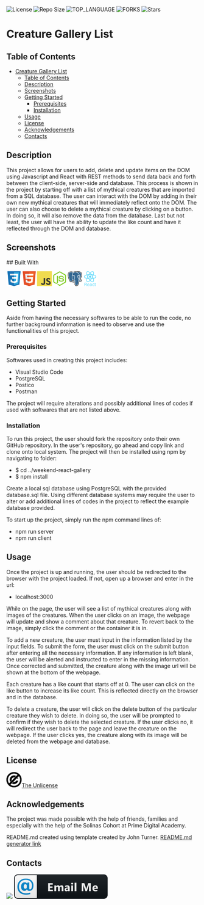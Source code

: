 ![License](https://img.shields.io/github/license/chaochingvang/weekend-react-gallery.svg?style=for-the-badge) ![Repo Size](https://img.shields.io/github/languages/code-size/chaochingvang/weekend-react-gallery.svg?style=for-the-badge) ![TOP_LANGUAGE](https://img.shields.io/github/languages/top/chaochingvang/weekend-react-gallery.svg?style=for-the-badge) ![FORKS](https://img.shields.io/github/forks/chaochingvang/weekend-react-gallery.svg?style=for-the-badge&social) ![Stars](https://img.shields.io/github/stars/chaochingvang/weekend-react-gallery.svg?style=for-the-badge)
    
# Creature Gallery List

## Table of Contents

- [Creature Gallery List](#creature-gallery-list)
  - [Table of Contents](#table-of-contents)
  - [Description](#description)
  - [Screenshots](#screenshots)
  - [Getting Started](#getting-started)
    - [Prerequisites](#prerequisites)
    - [Installation](#installation)
  - [Usage](#usage)
  - [License](#license)
  - [Acknowledgements](#acknowledgements)
  - [Contacts](#contacts)

## Description

This project allows for users to add, delete and update items on the DOM using Javascript and React with REST methods to send data back and forth between the client-side, server-side and database. This process is shown in the project by starting off with a list of mythical creatures that are imported from a SQL database. The user can interact with the DOM by adding in their own new mythical creatures that will immediately reflect onto the DOM. The user can also choose to delete a mythical creature by clicking on a button. In doing so, it will also remove the data from the database. Last but not least, the user will have the ability to update the like count and have it reflected through the DOM and database. 

## Screenshots

<img src="" />## Built With

<a href="https://developer.mozilla.org/en-US/docs/Web/CSS"><img src="https://raw.githubusercontent.com/devicons/devicon/master/icons/css3/css3-original.svg" height="40px" width="40px" /></a><a href="https://developer.mozilla.org/en-US/docs/Web/HTML"><img src="https://raw.githubusercontent.com/devicons/devicon/master/icons/html5/html5-original.svg" height="40px" width="40px" /></a><a href="https://developer.mozilla.org/en-US/docs/Web/JavaScript"><img src="https://raw.githubusercontent.com/devicons/devicon/master/icons/javascript/javascript-original.svg" height="40px" width="40px" /></a><a href="https://nodejs.org/en/"><img src="https://raw.githubusercontent.com/devicons/devicon/master/icons/nodejs/nodejs-original.svg" height="40px" width="40px" /></a><a href="https://www.postgresql.org/"><img src="https://raw.githubusercontent.com/devicons/devicon/master/icons/postgresql/postgresql-original.svg" height="40px" width="40px" /></a><a href="https://reactjs.org/"><img src="https://raw.githubusercontent.com/devicons/devicon/master/icons/react/react-original-wordmark.svg" height="40px" width="40px" /></a>

## Getting Started

Aside from having the necessary softwares to be able to run the code, no further background information is need to observe and use the functionalities of this project.  

### Prerequisites

Softwares used in creating this project includes:

- Visual Studio Code
- PostgreSQL
- Postico
- Postman

The project will require alterations and possibly additional lines of codes if used with softwares that are not listed above. 

### Installation

To run this project, the user should fork the repository onto their own GitHub repository. In the user's repository, go ahead and copy link and clone onto local system. The project will then be installed using npm by navigating to folder:

- $ cd ../weekend-react-gallery
- $ npm install

Create a local sql database using PostgreSQL with the provided database.sql file. Using different database systems may require the user to alter or add additional lines of codes in the project to reflect the example database provided. 

To start up the project, simply run the npm command lines of:

- npm run server
- npm run client

## Usage

Once the project is up and running, the user should be redirected to the browser with the project loaded. If not, open up a browser and enter in the url: 
- localhost:3000

While on the page, the user will see a list of mythical creatures along with images of the creatures. When the user clicks on an image, the webpage will update and show a comment about that creature. To revert back to the image, simply click the comment or the container it is in.  

To add a new creature, the user must input in the information listed by the input fields. To submit the form, the user must click on the submit button after entering all the necessary information. If any information is left blank, the user will be alerted and instructed to enter in the missing information. Once corrected and submitted, the creature along with the image url will be shown at the bottom of the webpage.

Each creature has a like count that starts off at 0. The user can click on the like button to increase its like count. This is reflected directly on the browser and in the database.

To delete a creature, the user will click on the delete button of the particular creature they wish to delete. In doing so, the user will be prompted to confirm if they wish to delete the selected creature. If the user clicks no, it will redirect the user back to the page and leave the creature on the webpage. If the user clicks yes, the creature along with its image will be deleted from the webpage and database.



## License

<a href="https://choosealicense.com/licenses/unlicense/"><img src="https://raw.githubusercontent.com/johnturner4004/readme-generator/master/src/components/assets/images/unlicense.svg" height=40 />The Unlicense</a>

## Acknowledgements

The project was made possible with the help of friends, families and especially with the help of the Solinas Cohort at Prime Digital Academy.




README.md created using template created by John Turner.
<a href="https://johnturner4004.github.io/readme-generator/">README.md generator link</a>

## Contacts

<a href="https://www.linkedin.com/in/chaochingvang"><img src="https://img.shields.io/badge/LinkedIn-0077B5?style=for-the-badge&logo=linkedin&logoColor=white" /></a>  <a href="mailto:chaoching.vang@gmail.com"><img src=https://raw.githubusercontent.com/johnturner4004/readme-generator/master/src/components/assets/images/email_me_button_icon_151852.svg /></a>